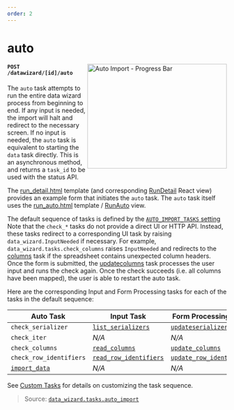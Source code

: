 ```yaml
---
order: 2
---
```

     
# auto

<img align="right" width=320 height=240
     alt="Auto Import - Progress Bar"
     src="https://django-data-wizard.wq.io/images/screenshots/06-data25.png">

#### `POST /datawizard/[id]/auto`

The `auto` task attempts to run the entire data wizard process from beginning to end.  If any input is needed, the import will halt and redirect to the necessary screen.  If no input is needed, the `auto` task is equivalent to starting the `data` task directly.  This is an asynchronous method, and returns a `task_id` to be used with the status API.

The [run_detail.html] template (and corresponding [RunDetail] React view) provides an example form that initiates the `auto` task.  The `auto` task itself uses the [run_auto.html] template / [RunAuto] view.

The default sequence of tasks is defined by the [`AUTO_IMPORT_TASKS` setting][settings]  Note that the `check_*` tasks do not provide a direct UI or HTTP API.  Instead, these tasks redirect to a corresponding UI task by raising `data_wizard.InputNeeded` if necessary.  For example, `data_wizard.tasks.check_columns` raises `InputNeeded` and redirects to the [columns] task if the spreadsheet contains unexpected column headers.  Once the form is submitted, the [updatecolumns] task processes the user input and runs the check again.  Once the check succeeds (i.e. all columns have been mapped), the user is able to restart the auto task.

Here are the corresponding Input and Form Processing tasks for each of the tasks in the default sequence:

Auto Task | Input Task | Form Processing Task
--|--|--
`check_serializer` | [`list_serializers`][serializers] | [`updateserializer`][updateserializer]
`check_iter` | *N/A* | *N/A*
`check_columns` | [`read_columns`][columns] | [`update_columns`][updatecolumns]
`check_row_identifiers` | [`read_row_identifiers`][ids] | [`update_row_identifiers`][updateids]
[`import_data`][data] | *N/A* | *N/A*

See [Custom Tasks][tasks] for details on customizing the task sequence.

> Source: [`data_wizard.tasks.auto_import`](https://github.com/wq/django-data-wizard/blob/main/data_wizard/tasks.py#L58)

[run_detail.html]: https://github.com/wq/django-data-wizard/blob/master/data_wizard/templates/data_wizard/run_detail.html
[run_auto.html]: https://github.com/wq/django-data-wizard/blob/master/data_wizard/templates/data_wizard/run_auto.html
[RunDetail]: ../views/RunDetail.md
[RunAuto]: ../views/RunAuto.md
[settings]: ../config/settings.md

[serializers]: ./serializers.md
[updateserializer]: ./updateserializer.md
[columns]: ./columns.md
[updatecolumns]: ./updatecolumns.md
[ids]: ./ids.md
[updateids]: ./updateids.md
[data]: ./data.md

[tasks]: ../config/tasks.md
